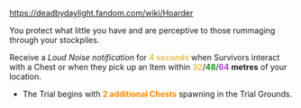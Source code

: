 https://deadbydaylight.fandom.com/wiki/Hoarder

<p>You protect what little you have and are perceptive to those rummaging through your stockpiles.
<p>Receive a <i>Loud Noise notification</i> for <b><span class="clr clr2" style="color: #e8c252 ;">4 seconds</span></b> when Survivors interact with a Chest  or when they pick up an Item  within <span class="clr" style="color: #e8c252;"><b>32</b></span>/<span class="clr" style="color: #199b1e;"><b>48</b></span>/<span class="clr" style="color: #ac3ee3;"><b>64</b></span> <b>metres</b> of your location.
</p>
<ul><li>The Trial begins with <b><span class="clr clr6" style="color: #ff8800 ;">2 additional Chests</span></b> spawning in the Trial Grounds.</li></ul>
</p>